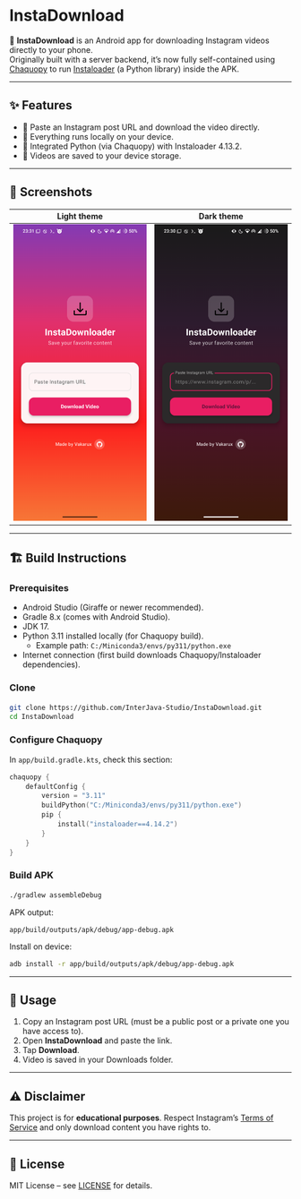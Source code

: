 # InstaDownload

📱 **InstaDownload** is an Android app for downloading Instagram videos directly to your phone.  
Originally built with a server backend, it’s now fully self-contained using [Chaquopy](https://chaquo.com/chaquopy/) to run [Instaloader](https://instaloader.github.io/) (a Python library) inside the APK.  

---

## ✨ Features
- 🔗 Paste an Instagram post URL and download the video directly.
- 🚀 Everything runs locally on your device.
- 🐍 Integrated Python (via Chaquopy) with Instaloader 4.13.2.
- 📂 Videos are saved to your device storage.

---

## 📸 Screenshots

| Light theme | Dark theme |
|-------------|------------|
| <img src="/img/lighttheme.png" width="250"/> | <img src="/img/darktheme.png" width="250"/> |

---

## 🏗️ Build Instructions

### Prerequisites
- Android Studio (Giraffe or newer recommended).
- Gradle 8.x (comes with Android Studio).
- JDK 17.
- Python 3.11 installed locally (for Chaquopy build).
  - Example path: `C:/Miniconda3/envs/py311/python.exe`
- Internet connection (first build downloads Chaquopy/Instaloader dependencies).

### Clone
```bash
git clone https://github.com/InterJava-Studio/InstaDownload.git
cd InstaDownload
````

### Configure Chaquopy

In `app/build.gradle.kts`, check this section:

```kotlin
chaquopy {
    defaultConfig {
        version = "3.11"
        buildPython("C:/Miniconda3/envs/py311/python.exe")
        pip {
            install("instaloader==4.14.2")
        }
    }
}
```

### Build APK

```bash
./gradlew assembleDebug
```

APK output:

```
app/build/outputs/apk/debug/app-debug.apk
```

Install on device:

```bash
adb install -r app/build/outputs/apk/debug/app-debug.apk
```

---

## 🚀 Usage

1. Copy an Instagram post URL (must be a public post or a private one you have access to).
2. Open **InstaDownload** and paste the link.
3. Tap **Download**.
4. Video is saved in your Downloads folder.

---

## ⚠️ Disclaimer

This project is for **educational purposes**.
Respect Instagram’s [Terms of Service](https://help.instagram.com/581066165581870) and only download content you have rights to.

---

## 📜 License

MIT License – see [LICENSE](LICENSE) for details.
